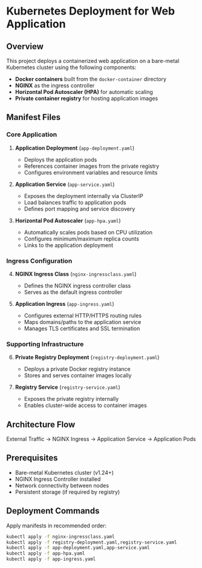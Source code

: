 # Kubernetes Deployment for Web Application

## Overview

This project deploys a containerized web application on a bare-metal Kubernetes cluster using the following components:

- **Docker containers** built from the `docker-container` directory
- **NGINX** as the ingress controller
- **Horizontal Pod Autoscaler (HPA)** for automatic scaling
- **Private container registry** for hosting application images

## Manifest Files

### Core Application

1. **Application Deployment** (`app-deployment.yaml`)
   - Deploys the application pods
   - References container images from the private registry
   - Configures environment variables and resource limits

2. **Application Service** (`app-service.yaml`)
   - Exposes the deployment internally via ClusterIP
   - Load balances traffic to application pods
   - Defines port mapping and service discovery

3. **Horizontal Pod Autoscaler** (`app-hpa.yaml`)
   - Automatically scales pods based on CPU utilization
   - Configures minimum/maximum replica counts
   - Links to the application deployment

### Ingress Configuration

4. **NGINX Ingress Class** (`nginx-ingressclass.yaml`)
   - Defines the NGINX ingress controller class
   - Serves as the default ingress controller

5. **Application Ingress** (`app-ingress.yaml`)
   - Configures external HTTP/HTTPS routing rules
   - Maps domains/paths to the application service
   - Manages TLS certificates and SSL termination

### Supporting Infrastructure

6. **Private Registry Deployment** (`registry-deployment.yaml`)
   - Deploys a private Docker registry instance
   - Stores and serves container images locally

7. **Registry Service** (`registry-service.yaml`)
   - Exposes the private registry internally
   - Enables cluster-wide access to container images

## Architecture Flow

External Traffic → NGINX Ingress → Application Service → Application Pods


## Prerequisites

- Bare-metal Kubernetes cluster (v1.24+)
- NGINX Ingress Controller installed
- Network connectivity between nodes
- Persistent storage (if required by registry)

## Deployment Commands

Apply manifests in recommended order:
```bash
kubectl apply -f nginx-ingressclass.yaml
kubectl apply -f registry-deployment.yaml,registry-service.yaml
kubectl apply -f app-deployment.yaml,app-service.yaml
kubectl apply -f app-hpa.yaml
kubectl apply -f app-ingress.yaml
```

